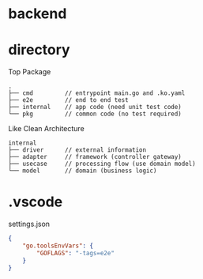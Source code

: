# backend

# directory

Top Package
```
.
├── cmd         // entrypoint main.go and .ko.yaml
├── e2e         // end to end test
├── internal    // app code (need unit test code)
└── pkg         // common code (no test required)
```
Like Clean Architecture
```
internal
├── driver      // external information
├── adapter     // framework (controller gateway)
├── usecase     // processing flow (use domain model)
└── model       // domain (business logic)
```

# .vscode

settings.json

```json
{
    "go.toolsEnvVars": {
        "GOFLAGS": "-tags=e2e"
    }
}
```
